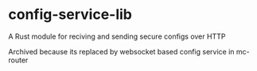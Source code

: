 # config-service-lib
A Rust module for reciving and sending secure configs over HTTP

Archived because its replaced by websocket based config service in mc-router